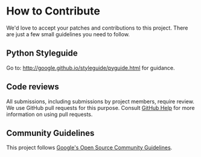 # How to Contribute

We'd love to accept your patches and contributions to this project. There are
just a few small guidelines you need to follow.

## Python Styleguide

Go to: http://google.github.io/styleguide/pyguide.html for guidance.

## Code reviews

All submissions, including submissions by project members, require review. We
use GitHub pull requests for this purpose. Consult
[GitHub Help](https://help.github.com/articles/about-pull-requests/) for more
information on using pull requests.

## Community Guidelines

This project follows [Google's Open Source Community
Guidelines](https://opensource.google/conduct/).
